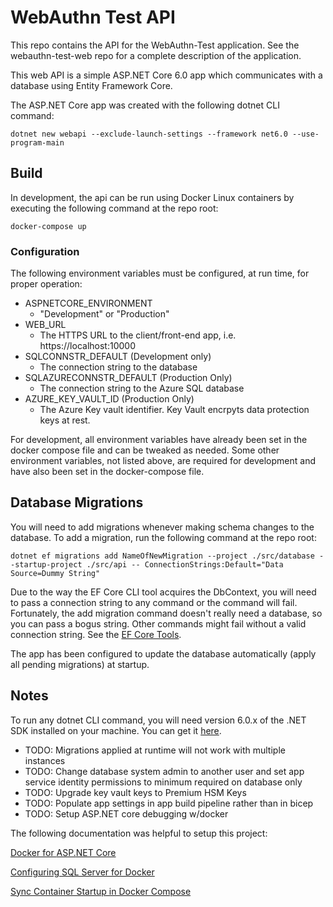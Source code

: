 # WebAuthn Test API 
This repo contains the API for the WebAuthn-Test application. See the webauthn-test-web repo for a
complete description of the application.

This web API is a simple <span>ASP.</span>NET Core 6.0 app which communicates with a database using
Entity Framework Core.

The <span>ASP.</span>NET Core app was created with the following dotnet CLI command:

 ```dotnet new webapi --exclude-launch-settings --framework net6.0 --use-program-main```

## Build
In development, the api can be run using Docker Linux containers by executing the following command at the repo root:

```docker-compose up```

### Configuration
The following environment variables must be configured, at run time, for proper operation:

* ASPNETCORE_ENVIRONMENT
  * "Development" or "Production"
* WEB_URL
  * The HTTPS URL to the client/front-end app, i.e. https://localhost:10000
* SQLCONNSTR_DEFAULT (Development only)
  * The connection string to the database
* SQLAZURECONNSTR_DEFAULT (Production Only)
  * The connection string to the Azure SQL database
* AZURE_KEY_VAULT_ID (Production Only)
  * The Azure Key vault identifier. Key Vault encrpyts data protection keys at rest.

For development, all environment variables have already been set in the docker compose file and can
be tweaked as needed. Some other environment variables, not listed above, are required for development and
have also been set in the docker-compose file.

## Database Migrations
You will need to add migrations whenever making schema changes to the database. To add a migration, run the following command
at the repo root:

```dotnet ef migrations add NameOfNewMigration --project ./src/database --startup-project ./src/api -- ConnectionStrings:Default="Data Source=Dummy String"```

Due to the way the EF Core CLI tool acquires the DbContext, you will need to pass a connection string to any command or the
command will fail. Fortunately, the add migration command doesn't really need a database, so you can pass a bogus string.
Other commands might fail without a valid connection string. See the [EF Core Tools](https://learn.microsoft.com/en-us/ef/core/cli/dotnet).

The app has been configured to update the database automatically (apply all pending migrations) at startup.

## Notes

To run any dotnet CLI command, you will need version 6.0.x of the .NET SDK installed on your machine. You can get it
[here](https://dotnet.microsoft.com/en-us/download/dotnet/6.0).

* TODO: Migrations applied at runtime will not work with multiple instances
* TODO: Change database system admin to another user and set app service identity permissions to minimum required on database only
* TODO: Upgrade key vault keys to Premium HSM Keys
* TODO: Populate app settings in app build pipeline rather than in bicep
* TODO: Setup <span>ASP.</span>NET core debugging w/docker


The following documentation was helpful to setup this project:

[Docker for <span>ASP.</span>NET Core](https://learn.microsoft.com/en-us/aspnet/core/host-and-deploy/docker/building-net-docker-images?view=aspnetcore-6.0)

[Configuring SQL Server for Docker](https://learn.microsoft.com/en-us/sql/linux/sql-server-linux-docker-container-configure)

[Sync Container Startup in Docker Compose](https://github.com/vishnubob/wait-for-it)
